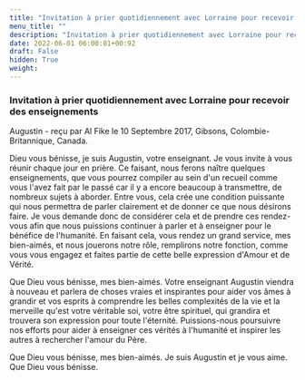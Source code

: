 ```yaml
---
title: "Invitation à prier quotidiennement avec Lorraine pour recevoir des enseignements"
menu_title: ""
description: "Invitation à prier quotidiennement avec Lorraine pour recevoir des enseignements"
date: 2022-06-01 06:00:01+00:92
draft: False
hidden: True
weight:
---
```

### Invitation à prier quotidiennement avec Lorraine pour recevoir des enseignements

Augustin - reçu par Al Fike le 10 Septembre 2017, Gibsons, Colombie-Britannique, Canada.

Dieu vous bénisse, je suis Augustin, votre enseignant. Je vous invite à vous réunir chaque jour en prière. Ce faisant, nous ferons naître quelques enseignements, que vous pourrez compiler au sein d'un recueil comme vous l'avez fait par le passé car il y a encore beaucoup à transmettre, de nombreux sujets à aborder. Entre vous, cela crée une condition puissante qui nous permettra de parler clairement et de donner ce que nous désirons faire. Je vous demande donc de considérer cela et de prendre ces rendez-vous afin que nous puissions continuer à parler et à enseigner pour le bénéfice de l'humanité. En faisant cela, vous rendez un grand service, mes bien-aimés, et nous jouerons notre rôle, remplirons notre fonction, comme vous vous engagez et faites partie de cette belle expression d'Amour et de Vérité.

Que Dieu vous bénisse, mes bien-aimés. Votre enseignant Augustin viendra à nouveau et parlera de choses vraies et inspirantes pour aider vos âmes à grandir et vos esprits à comprendre les belles complexités de la vie et la merveille qu'est votre véritable soi, votre être spirituel, qui grandira et trouvera son expression pour toute l'éternité. Puissions-nous poursuivre nos efforts pour aider à enseigner ces vérités à l'humanité et inspirer les autres à rechercher l'amour du Père.

Que Dieu vous bénisse, mes bien-aimés. Je suis Augustin et je vous aime. Que Dieu vous bénisse.
